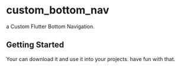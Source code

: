 # custom_bottom_nav

a Custom Flutter Bottom Navigation.

## Getting Started

Your can download it and use it into your projects. 
have fun with that.
